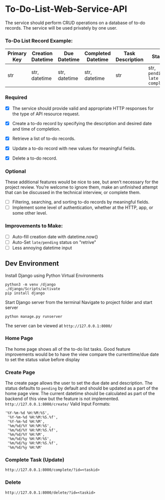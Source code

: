 # To-Do-List-Web-Service-API

The service should perform CRUD operations on a database of to-do records. The service will be used privately by one user.

### To-Do List Record Example:
| Primary Key | Creation Datetime | Due Datetime | Completed Datetime | Task Description | Status |
| ------ | ------ | ------ | ----- | ----- | ----- |
| str | str, datetime | str, datetime | str, datetime | str | str, `pending` `late` `completed`|

###  Required
- [x] The service should provide valid and appropriate HTTP responses for the type of API resource request.
- [x] Create a to-do record by specifying the description and desired date and time of completion.
- [x] Retrieve a list of to-do records.
- [x] Update a to-do record with new values for meaningful fields.
- [x] Delete a to-do record.



### Optional
These additional features would be nice to see, but aren’t necessary for the project review. You’re welcome to ignore them, make an unfinished attempt that can be discussed in the technical interview, or complete them.

- [ ] Filtering, searching, and sorting to-do records by meaningful fields.
- [ ] Implement some level of authentication, whether at the HTTP, app, or some other level.

### Improvements to Make:
- [ ] Auto-fill creation date with datetime.now()
- [ ] Auto-Set `late/pending` status on "retrive"
- [ ] Less annoying datetime input

## Dev Environment

Install Django using Python Virtual Environments
```
python3 -m venv /django
./django/Scripts/activate
pip install django
```

Start Django server from the terminal
Navigate to project folder and start server
```
python manage.py runserver
```
The server can be viewed at `http://127.0.0.1:8000/`

### Home Page
The home page shows all of the to-do list tasks. Good feature improvements would be to have the view compare the currenttime/due date to set the status value before display

### Create Page
The create page allows the user to set the due date and description. The status defaults to `pending` by default and should be updated as a part of the home page view. The current datetime should be calculated as part of the backend of this view but the feature is not implemented.
`http://127.0.0.1:8000/create/`
Valid Input Formats:
```
'%Y-%m-%d %H:%M:%S',
 '%Y-%m-%d %H:%M:%S.%f',
 '%Y-%m-%d %H:%M',
 '%m/%d/%Y %H:%M:%S',
 '%m/%d/%Y %H:%M:%S.%f',
 '%m/%d/%Y %H:%M',
 '%m/%d/%y %H:%M:%S',
 '%m/%d/%y %H:%M:%S.%f',
 '%m/%d/%y %H:%M'
 ```
 
 ### Complete Task (Update)
 
 `http://127.0.0.1:8000/complete/?id=<taskid>`

### Delete

 `http://127.0.0.1:8000/delete/?id=<taskid>`
